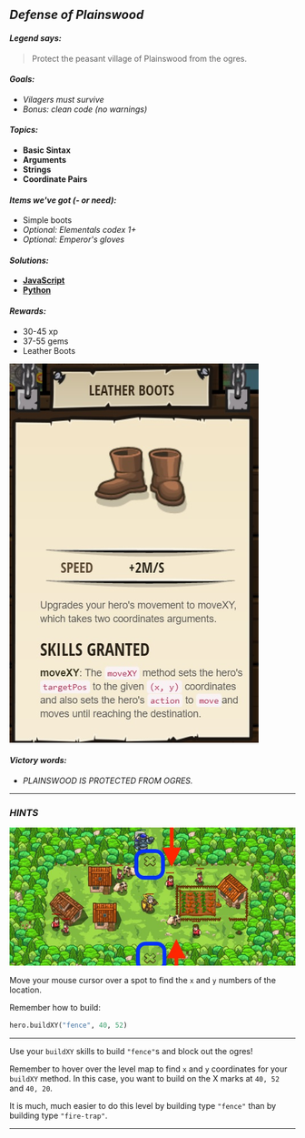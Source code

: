 ## _Defense of Plainswood_

#### _Legend says:_
> Protect the peasant village of Plainswood from the ogres.

#### _Goals:_
+ _Vilagers must survive_
+ _Bonus: clean code (no warnings)_

#### _Topics:_
+ **Basic Sintax**
+ **Arguments**
+ **Strings**
+ **Coordinate Pairs**

#### _Items we've got (- or need):_
+ Simple boots
+ _Optional: Elementals codex 1+_
+ _Optional: Emperor's gloves_

#### _Solutions:_
+ **[JavaScript](kithgardGates.js)**
+ **[Python](kithgard_gates.py)**

#### _Rewards:_
+ 30-45 xp
+ 37-55 gems
+ Leather Boots

![](img/leather_boots.jpg)

#### _Victory words:_
+ _PLAINSWOOD IS PROTECTED FROM OGRES._

___

### _HINTS_

![](img/defense_of_plainswood.jpeg)

Move your mouse cursor over a spot to find the `x` and `y` numbers of the location.

Remember how to build:

```python
hero.buildXY("fence", 40, 52)
```

___


Use your `buildXY` skills to build `"fence"`s and block out the ogres!

Remember to hover over the level map to find `x` and `y` coordinates for your `buildXY` method. In this case, you want to build on the X marks at `40, 52` and `40, 20`.

It is much, much easier to do this level by building type `"fence"` than by building type `"fire-trap"`.

___
